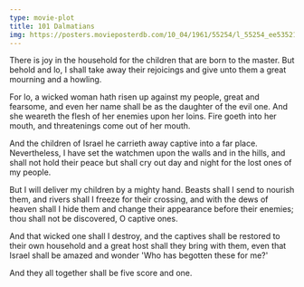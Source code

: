 ```yaml
---
type: movie-plot
title: 101 Dalmatians
img: https://posters.movieposterdb.com/10_04/1961/55254/l_55254_ee535219.jpg
---
```


There is joy in the household for the children that are born to the master. But behold and lo, I shall take away their rejoicings and give unto them a great mourning and a howling.

For lo, a wicked woman hath risen up against my people, great and fearsome, and even her name shall be as the daughter of the evil one. And she weareth the flesh of her enemies upon her loins. Fire goeth into her mouth, and threatenings come out of her mouth.

And the children of Israel he carrieth away captive into a far place. Nevertheless, I have set the watchmen upon the walls and in the hills, and shall not hold their peace but shall cry out day and night for the lost ones of my people.

But I will deliver my children by a mighty hand. Beasts shall I send to nourish them, and rivers shall I freeze for their crossing, and with the dews of heaven shall I hide them and change their appearance before their enemies; thou shall not be discovered, O captive ones.

And that wicked one shall I destroy, and the captives shall be restored to their own household and a great host shall they bring with them, even that Israel shall be amazed and wonder 'Who has begotten these for me?'

And they all together shall be five score and one.
